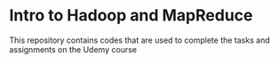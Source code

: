 # Intro to Hadoop and MapReduce

This repository contains codes that are used to complete the tasks and assignments on the Udemy course
